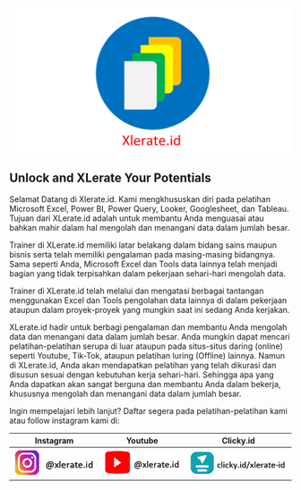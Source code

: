 ![](LogoXLerateid.png)

## Unlock and XLerate Your Potentials 

Selamat Datang di Xlerate.id. Kami mengkhususkan diri pada pelatihan Microsoft Excel, Power BI, Power Query, Looker, Googlesheet, dan Tableau. Tujuan dari XLerate.id adalah untuk membantu Anda menguasai atau bahkan mahir dalam hal mengolah dan menangani data dalam jumlah besar.

Trainer di XLerate.id memiliki latar belakang dalam bidang sains maupun bisnis serta telah memiliki pengalaman pada masing-masing bidangnya. Sama seperti Anda, Microsoft Excel dan Tools data lainnya telah menjadi bagian yang tidak terpisahkan dalam pekerjaan sehari-hari mengolah data.

Trainer di XLerate.id telah melalui dan mengatasi berbagai tantangan menggunakan Excel dan Tools pengolahan data lainnya di dalam pekerjaan ataupun dalam proyek-proyek yang mungkin saat ini sedang Anda kerjakan.

XLerate.id hadir untuk berbagi pengalaman dan membantu Anda mengolah data dan menangani data dalam jumlah besar. Anda mungkin dapat mencari pelatihan-pelatihan serupa di luar ataupun pada situs-situs daring (online) seperti Youtube, Tik-Tok, ataupun pelatihan luring (Offline) lainnya. Namun di XLerate.id, Anda akan mendapatkan pelatihan yang telah dikurasi dan disusun sesuai dengan kebutuhan kerja sehari-hari. Sehingga apa yang Anda dapatkan akan sangat berguna dan membantu Anda dalam bekerja, khususnya mengolah dan menangani data dalam jumlah besar.

Ingin mempelajari lebih lanjut? Daftar segera pada pelatihan-pelatihan kami atau follow instagram kami di:

| Instagram | Youtube | Clicky.id |
| ------ | ------ | ------ |
| ![](XLerateidIG.png) | ![](XLerateidYT.png) | ![](XLerateidClicky.png) |
